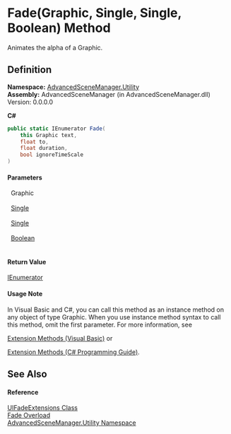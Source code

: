 # Fade(Graphic, Single, Single, Boolean) Method


Animates the alpha of a Graphic.



## Definition
**Namespace:** <a href="N_AdvancedSceneManager_Utility">AdvancedSceneManager.Utility</a>  
**Assembly:** AdvancedSceneManager (in AdvancedSceneManager.dll) Version: 0.0.0.0

**C#**
``` C#
public static IEnumerator Fade(
	this Graphic text,
	float to,
	float duration,
	bool ignoreTimeScale
)
```



#### Parameters
<dl><dt>  Graphic</dt><dd> </dd><dt>  <a href="https://learn.microsoft.com/dotnet/api/system.single" target="_blank" rel="noopener noreferrer">Single</a></dt><dd> </dd><dt>  <a href="https://learn.microsoft.com/dotnet/api/system.single" target="_blank" rel="noopener noreferrer">Single</a></dt><dd> </dd><dt>  <a href="https://learn.microsoft.com/dotnet/api/system.boolean" target="_blank" rel="noopener noreferrer">Boolean</a></dt><dd> </dd></dl>

#### Return Value
<a href="https://learn.microsoft.com/dotnet/api/system.collections.ienumerator" target="_blank" rel="noopener noreferrer">IEnumerator</a>

#### Usage Note
In Visual Basic and C#, you can call this method as an instance method on any object of type Graphic. When you use instance method syntax to call this method, omit the first parameter. For more information, see <a href="https://docs.microsoft.com/dotnet/visual-basic/programming-guide/language-features/procedures/extension-methods" target="_blank" rel="noopener noreferrer">

Extension Methods (Visual Basic)</a> or <a href="https://docs.microsoft.com/dotnet/csharp/programming-guide/classes-and-structs/extension-methods" target="_blank" rel="noopener noreferrer">

Extension Methods (C# Programming Guide)</a>.

## See Also


#### Reference
<a href="T_AdvancedSceneManager_Utility_UIFadeExtensions">UIFadeExtensions Class</a>  
<a href="Overload_AdvancedSceneManager_Utility_UIFadeExtensions_Fade">Fade Overload</a>  
<a href="N_AdvancedSceneManager_Utility">AdvancedSceneManager.Utility Namespace</a>  
